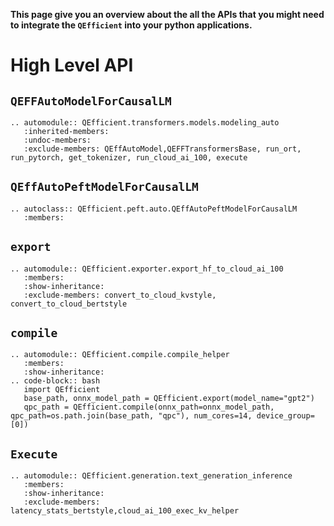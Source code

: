 **This page give you an overview about the all the APIs that you might need to integrate the `QEfficient` into your python applications.**

# High Level API

## `QEFFAutoModelForCausalLM`
```{eval-rst}
.. automodule:: QEfficient.transformers.models.modeling_auto
   :inherited-members:
   :undoc-members: 
   :exclude-members: QEffAutoModel,QEFFTransformersBase, run_ort, run_pytorch, get_tokenizer, run_cloud_ai_100, execute
``` 

## `QEffAutoPeftModelForCausalLM`
```{eval-rst}
.. autoclass:: QEfficient.peft.auto.QEffAutoPeftModelForCausalLM
   :members:
```

## `export`
```{eval-rst}
.. automodule:: QEfficient.exporter.export_hf_to_cloud_ai_100
   :members:
   :show-inheritance:
   :exclude-members: convert_to_cloud_kvstyle, convert_to_cloud_bertstyle
```
## `compile`
```{eval-rst}
.. automodule:: QEfficient.compile.compile_helper
   :members:
   :show-inheritance:
.. code-block:: bash
   import QEfficient
   base_path, onnx_model_path = QEfficient.export(model_name="gpt2")
   qpc_path = QEfficient.compile(onnx_path=onnx_model_path, qpc_path=os.path.join(base_path, "qpc"), num_cores=14, device_group=[0])
```
## `Execute`
```{eval-rst}
.. automodule:: QEfficient.generation.text_generation_inference
   :members:
   :show-inheritance: 
   :exclude-members:  latency_stats_bertstyle,cloud_ai_100_exec_kv_helper
```